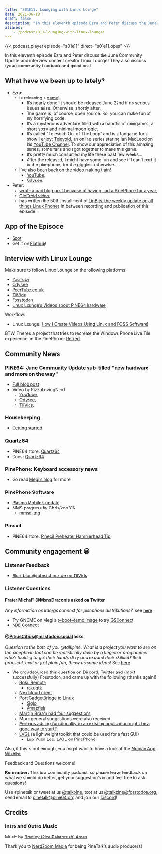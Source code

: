 ```yaml
---
title: "S01E11: Lounging with Linux Lounge"
date: 2021-06-18
draft: false
description: "In this eleventh episode Ezra and Peter discuss the June Community Update and interview content creator Linux Lounge and they also discuss (your) community feedback and questions!"
aliases:
    - /podcast/011-lounging-with-linux-lounge/
---
```


{{< podcast_player episode="s01e11" direct="s01e11.opus" >}}

In this eleventh episode Ezra and Peter discuss the June Community Update and interview content creator Linux Lounge! They also discuss (your) community feedback and questions!

## What have we been up to lately?

* Ezra:
  * is releasing a [game](https://gamejolt.com/games/Televoid_out_of_the_loop/377460)!
    * It’s nearly done! It should be released June 22nd if no serious issues arise. Otherwise, shortly after.
    * The game is, of course, open source. So, you can make fun of my horrifying code.
    * It’s a mysterious adventure filled with a handful of minigames, a short story and minimal moon logic.
    * It’s called "Televoid: Out of The Loop" and is a fangame for a show I enjoy: [Televoid](https://www.youtube.com/watch?v=zhU-0YgDyJY&list=PL290QH8A1p-SdZ54seS-LG_4G0AyDoXzG), an online series staring Ian MacLeod on his [YouTube Channel](https://www.youtube.com/user/brutalmoose). To show our appreciation of this amazing series, some fans and I got together to make this game.
    * It’s pretty much consumed my life these past few weeks…
    * After the released, I might have some fun and see if I can’t port it to the pinephone, for the giggles. otherwise…
  * I’ve also been back on the video making train!
    * [YouTube](https://www.youtube.com/channel/UCLN0SPhQo4jAPpTFNsxUnMg),
    * [Odysee](https://odysee.com/@Elatronion:a).
* Peter:
  * [wrote a bad blog post because of having had a PinePhone for a year](https://linmob.net/my-first-year-with-the-pinephone/),
  * [GloDroid video](https://www.youtube.com/watch?v=ZdmBq0rFPa8),
  * has written the 50th installment of [LinBits, the weekly update on all things Linux Phones](https://linmob.net/linbits-49-weekly-linux-phone-news-week23-24/) in between recording and publication of this episode.

## App of the Episode

* [Spot](https://github.com/xou816/spot)
* Get it on [Flathub](https://flathub.org/apps/details/dev.alextren.Spot)!

## Interview with Linux Lounge

Make sure to follow Linux Lounge on the following platforms:

* [YouTube](https://www.youtube.com/channel/UCeKE6c-kQXm4x_sJQxZPvlg)
* [Odysee](https://odysee.com/@LinuxLounge:b)
* [PeerTube.co.uk](https://peertube.co.uk/video-channels/linux_lounge/videos)
* [TilVids](https://tilvids.com/video-channels/linux_lounge/videos)
* [Fosstodon](https://fosstodon.org/@linuxlounge)
* [Linux Lounge’s Videos about PINE64 hardware](https://www.youtube.com/channel/UCeKE6c-kQXm4x_sJQxZPvlg/search?query=pine64)

Workflow:

* Linux Lounge: [How I Create Videos Using Linux and FOSS Software!](https://odysee.com/@LinuxLounge:b/how-i-create-videos-using-linux-and-foss:9)

BTW: There’s a project that tries to recreate the Windows Phone Live Tile experience on the PinePhone: [Retiled](https://github.com/DrewNaylor/Retiled)

## Community News

### PINE64: June Community Update sub-titled "new hardware and more on the way"

* [Full blog post](https://www.pine64.org/2021/06/15/june-update-new-hardware-and-more-on-the-way/)
* Video by PizzaLovingNerd
  * [YouTube](https://www.youtube.com/watch?v=mzCIhq17b78),
  * [Odysee](https://odysee.com/@PINE64:a/june-update-new-hardware-and-more-on-the:e),
  * [TilVids](https://tilvids.com/videos/watch/bbe216f2-05f2-4f31-820f-8317150b0f10).

### Housekeeping

* [Getting started](/documentation/Introduction/Getting_started/)

### Quartz64

* PINE64 store: [Quartz64](https://pine64.com/product-category/quartz64/?v=0446c16e2e66)
* Docs: [Quartz64](/documentation/Quartz64/)

### PinePhone: Keyboard accessory news

* Go read [Megi’s blog](https://xnux.eu/log/#038) for more

### PinePhone Software

* [Plasma Mobile’s update](https://www.plasma-mobile.org/2021/06/10/plasma-mobile-update-june/)
* MMS progress by Chris/kop316
  * [mmsd-tng](https://gitlab.com/kop316/mmsd/)

### Pinecil

* PINE64 store: [Pinecil Preheater Hammerhead Tip](https://pine64.com/product/pinecil-preheater-hammer-head-tip/?v=0446c16e2e66)

## Community engagement 😀

### Listener Feedback

* [Blort blort@tube.tchncs.de on TilVids](https://tilvids.com/videos/watch/787b1248-bf20-421d-8533-b43aef6f06ee;threadId=9374)

### Listener Questions

#### Frater Michal" @MonsDraconis asked on Twitter

_Any information on kde/gs connect for pinephone distributions?_, see [here](https://twitter.com/MonsDraconis/status/1401924119269019650)

* Try GNOME on Megi’s [p-boot-demo image](https://xnux.eu/p-boot-demo/) to try [GSConnect](https://extensions.gnome.org/extension/1319/gsconnect/)
* [KDE Connect](https://kdeconnect.kde.org/)

#### @PitrusCitrus@mastodon.social asks

_Question to the both of you @talkpine. What is a project you want to see on the pinephone that can be realistically done by a beginner programmer who’s looking to get their hands dirty and expand their skillset? Be it practical, cool or just plain fun, throw us some ideas!_ See [here](https://mastodon.social/@PitrusCitrus/106355073466197926)

* We crowdsourced this question on Discord, Twitter and (most successfully) Fosstodon, and came up with the following (thanks again!)
  * [Roku Remote](https://octodon.social/@dmoonfire/106394789319596202)
    * [rokugtk](https://github.com/cliftonts/rokugtk)
  * [Nextcloud client](https://social.tchncs.de/@nippon/106396771421401988)
  * [Port GadgetBridge to Linux](https://fosstodon.org/@Tay0/106387931386230986)
    * [Siglo](https://github.com/alexr4535/siglo)
    * [Amazfish](https://github.com/piggz/harbour-amazfish)
  * [Martijn Braam had four suggestions](https://fosstodon.org/@martijnbraam/106394532509566894)
  * More general suggestions were also received
  * [Perhaps adding functionality to an existing application might be a good way to start?](https://fosstodon.org/@riddian/106391128528976403)
  * [LVGL](https://lvgl.io/) (a lightweight toolkit that could be used for a fast GUI)
    * Lup Yuen Lee: [LVGL on PinePhone](https://lupyuen.github.io/pinetime-rust-mynewt/articles/wayland)

Also, if this is not enough, you might want to have a look at the [Mobian App Wishlist](https://wiki.mobian-project.org/doku.php?id=wishlist).

Feedback and Questions welcome!

**Remember:** This is a community podcast, so please leave feedback on what we should do better, get your suggestion’s in and feel free to ask questions!

Use #pinetalk or tweet at us [@talkpine](https://twitter.com/talkpine), toot at us [@talkpine@fosstodon.org](https://fosstodon.org/@talkpine), send email to pinetalk@pine64.org and join our [Discord](https://discord.gg/NNTUZhNqvN)!

## Credits
### Intro and Outro Music

Music by [Bradley (PixelPaintbrush) Ames](https://www.youtube.com/channel/UCqHurkQJbpHBG_QQh6sB2GQ)

Thank you to [NerdZoom Media](https://nerdzoom.media/) for being PineTalk’s audio producers!
